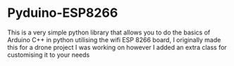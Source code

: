 # Pyduino-ESP8266
This is a very simple python library that allows you to do the basics of Arduino C++ in python utilising the wifi ESP 8266 board, I originally made this for a drone project I was working on however I added an extra class for customising it to your needs
